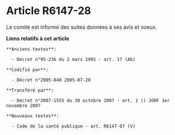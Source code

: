 # Article R6147-28

Le comité est informé des suites données à ses avis et voeux.

**Liens relatifs à cet article**

	**Anciens textes**:

	  - Décret n°95-236 du 2 mars 1995 - art. 17 (Ab)

	**Codifié par**:

	  - Décret n°2005-840 2005-07-20

	**Transféré par**:

	  - Décret n°2007-1555 du 30 octobre 2007 - art. 1 () JORF 1er novembre 2007

	**Nouveaux textes**:

	  - Code de la santé publique - art. R6147-87 (V)
